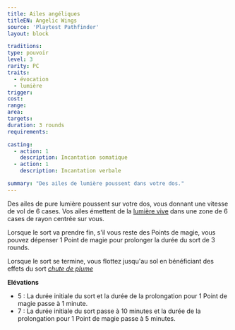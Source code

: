 ```yaml
---
title: Ailes angéliques
titleEN: Angelic Wings
source: 'Playtest Pathfinder'
layout: block

traditions:
type: pouvoir
level: 3
rarity: PC
traits:
  - évocation
  - lumière
trigger: 
cost: 
range: 
area: 
targets: 
duration: 3 rounds
requirements: 

casting:
  - action: 1
    description: Incantation somatique
  - action: 1
    description: Incantation verbale

summary: "Des ailes de lumière poussent dans votre dos."
---
```

Des ailes de pure lumière poussent sur votre dos, vous donnant une vitesse de vol de 6 cases. Vos ailes émettent de la [lumière vive](/ch9-jouer-à-pathfinder/perception.html#lumière-vive) dans une zone de 6 cases de rayon centrée sur vous.

Lorsque le sort va prendre fin, s'il vous reste des Points de magie, vous pouvez dépenser 1 Point de magie pour prolonger la durée du sort de 3 rounds.

Lorsque le sort se termine, vous flottez jusqu'au sol en bénéficiant des effets du sort [*chute de plume*](/sorts/chute-de-plume.html)

**Elévations**
* 5 : La durée initiale du sort et la durée de la prolongation pour 1 Point de magie passe à 1 minute.
* 7 : La durée initiale du sort passe à 10 minutes et la durée de la prolongation pour 1 Point de magie passe à 5 minutes.
